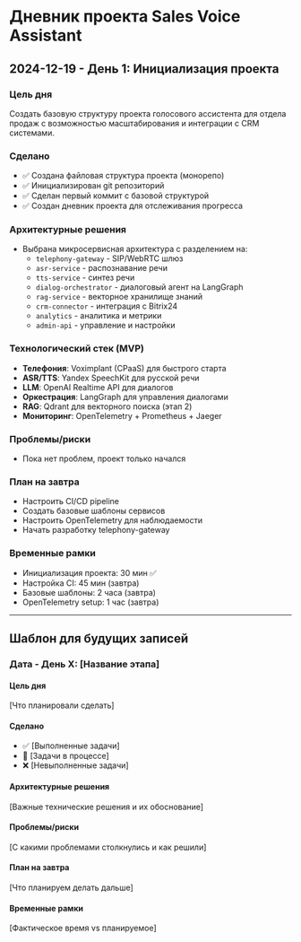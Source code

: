 # Дневник проекта Sales Voice Assistant

## 2024-12-19 - День 1: Инициализация проекта

### Цель дня
Создать базовую структуру проекта голосового ассистента для отдела продаж с возможностью масштабирования и интеграции с CRM системами.

### Сделано
- ✅ Создана файловая структура проекта (монорепо)
- ✅ Инициализирован git репозиторий
- ✅ Сделан первый коммит с базовой структурой
- ✅ Создан дневник проекта для отслеживания прогресса

### Архитектурные решения
- Выбрана микросервисная архитектура с разделением на:
  - `telephony-gateway` - SIP/WebRTC шлюз
  - `asr-service` - распознавание речи
  - `tts-service` - синтез речи  
  - `dialog-orchestrator` - диалоговый агент на LangGraph
  - `rag-service` - векторное хранилище знаний
  - `crm-connector` - интеграция с Bitrix24
  - `analytics` - аналитика и метрики
  - `admin-api` - управление и настройки

### Технологический стек (MVP)
- **Телефония**: Voximplant (CPaaS) для быстрого старта
- **ASR/TTS**: Yandex SpeechKit для русской речи
- **LLM**: OpenAI Realtime API для диалогов
- **Оркестрация**: LangGraph для управления диалогами
- **RAG**: Qdrant для векторного поиска (этап 2)
- **Мониторинг**: OpenTelemetry + Prometheus + Jaeger

### Проблемы/риски
- Пока нет проблем, проект только начался

### План на завтра
- Настроить CI/CD pipeline
- Создать базовые шаблоны сервисов
- Настроить OpenTelemetry для наблюдаемости
- Начать разработку telephony-gateway

### Временные рамки
- Инициализация проекта: 30 мин ✅
- Настройка CI: 45 мин (завтра)
- Базовые шаблоны: 2 часа (завтра)
- OpenTelemetry setup: 1 час (завтра)

---

## Шаблон для будущих записей

### Дата - День X: [Название этапа]

#### Цель дня
[Что планировали сделать]

#### Сделано
- ✅ [Выполненные задачи]
- 🔄 [Задачи в процессе]
- ❌ [Невыполненные задачи]

#### Архитектурные решения
[Важные технические решения и их обоснование]

#### Проблемы/риски
[С какими проблемами столкнулись и как решили]

#### План на завтра
[Что планируем делать дальше]

#### Временные рамки
[Фактическое время vs планируемое]
